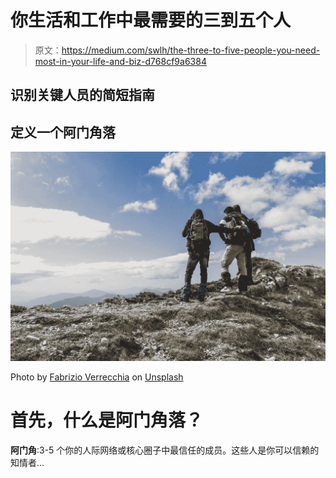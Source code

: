 # 你生活和工作中最需要的三到五个人

> 原文：<https://medium.com/swlh/the-three-to-five-people-you-need-most-in-your-life-and-biz-d768cf9a6384>

## 识别关键人员的简短指南

## 定义一个阿门角落

![](img/18304b343e8b349398ae7a1dccf5bf2d.png)

Photo by [Fabrizio Verrecchia](https://unsplash.com/@fabrizioverrecchia?utm_source=medium&utm_medium=referral) on [Unsplash](https://unsplash.com?utm_source=medium&utm_medium=referral)

# 首先，什么是阿门角落？

**阿门角**:3-5 个你的人际网络或核心圈子中最信任的成员。这些人是你可以信赖的知情者…